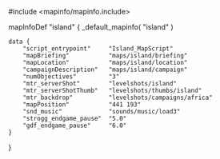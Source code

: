 
#include <mapinfo/mapinfo.include>

mapInfoDef "island" {
	_default_mapinfo( "island" )

	data {
		"script_entrypoint"		"Island_MapScript"
		"mapBriefing"			"maps/island/briefing"
		"mapLocation"			"maps/island/location"
		"campaignDescription"	"maps/island/campaign"
		"numObjectives"			"3"
		"mtr_serverShot"		"levelshots/island"
		"mtr_serverShotThumb"	"levelshots/thumbs/island"
		"mtr_backdrop"			"levelshots/campaigns/africa"
		"mapPosition"			"441 193"
		"snd_music"				"sounds/music/load3"
		"strogg_endgame_pause"	"5.0"
		"gdf_endgame_pause"		"6.0"
	}
}
